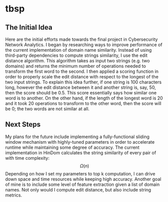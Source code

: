 # tbsp

## The Initial Idea
Here are the initial efforts made towards the final project in Cybersecurity
Network Analytics. I began by researching ways to improve performance of the
current implementation of domain name similarity. Instead of using third-party
dependencies to compute strings similarity, I use the edit distance algorithm.
This algorithm takes as input two strings (e.g. two domains) and returns the
minimum number of operations needed to transform the first word to the second. I
then applied a scoring function in order to properly scale the edit distance
with respect to the longest of the two input strings. To explain this idea
further, if one string is 100 characters long, however the edit distance between
it and another string is, say, 50, then the score should be 0.5. This score
essentially says how similar one word is to another. On the other hand, if the
length of the longest word is 20 and it took 20 operations to transform to the
other word, then the score will be 0; the two words are not similar at all.

## Next Steps
My plans for the future include implementing a fully-functional sliding window
mechanism with highly-tuned parameters in order to accelerate runtime while
maintaining some degree of accuracy. The current implementation in HinDom
calculates the string similarity of every pair of with time complexity: 
$$\Omega(n)$$ Depending on how I set my parameters to top k computation, I can
drive down space and time resources while keeping high accuracy. Another goal of
mine is to include some level of feature extraction given a list of domain
names. Not only would I compute edit distance, but also include string metrics.

